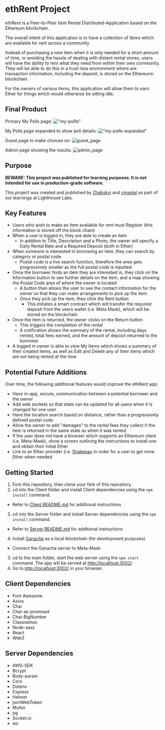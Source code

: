 # ethRent Project

ethRent is a Peer-to-Peer Item Rental Distributed-Application based on the Ethereum blockchain. 

The overall intent of this application is to have a collection of items which are available for rent across a community. 

Instead of purchasing a new item when it is only needed for a short amount of time, or avoiding the hassle of dealing with distant rental stores, users will have the ability to rent what they need from within their own community. They will be able to do this in a trust-less environment where are transaction information, including the deposit, is stored on the Ethereurm blockchain.

For the owners of various items, this application will allow them to earn Ether for things which would otherwise be sitting idle.

## Final Product

Primary My Polls page:
!["my-pollls"](public/static/images/my_polls.png)

My Polls page expanded to show poll details:
!["my-polls-expanded"](public/static/images/my_polls_expand.png)

Guest page to make choices on:
![guest_page](public/static/images/guest_page.png)

Admin page showing the results:
![admin_page](public/static/images/admin_page.png)


## Purpose

**_BEWARE:_ This project was published for learning purposes. It is _not_ intended for use in production-grade software.**

This project was created and published by [Zhabskyi](https://github.com/Zhabskyi) and [cmastel](https://github.com/cmastel) as part of our learnings at Lighthouse Labs. 

## Key Features

* Users who wish to make an item available for rent must Register (this information is stored off the block chain)
* When a user is logged in, they are able to create an item
  * In addition to Title, Description and a Photo, the owner will specify a Daily Rental Rate and a Required Deposit (both in Ether)
* When someone is interested in borrowing an item, they can search by category or postal code
  * Postal code is a live search function, therefore the area gets progressively smaller as the full postal code is inputted
* Once the borrower finds an item they are interested in, they click on the Information button to see further details on the item, and a map showing the Postal Code area of where the owner is located
  * A button then allows the user to see the contact information for the owner so that they can make arrangements to pick up the item
  * Once they pick up the item, they click the Rent button
    * This initiates a smart contract which will transfer the required deposit from the users wallet (i.e. Meta Mask), which will be stored on the blockchain
* Once the item is returned, the owner clicks on the Return button
  * This triggers the completion of the rental
  * A notification shows the summary of the rental, including days rented, total fees earned, and the amount of deposit returned to the borrower
* A logged in owner is able to view My Items which shows a summary of their created items, as well as Edit and Delete any of their items which are not being rented at the time


## Potential Future Additions

Over time, the following additional features would improve the ethRent app:
* Have in-app, secure, communication between a potential borrower and the owner
* Add web sockets so that state can be updated for all users when it is changed for one user
* Have the location search based on distance, rather than a progressively defined postal code
* Allow the owner to add "damages" to the rental fees they collect if the item is returned in the same state as when it was rented
* If the user does not have a browser which supports an Ethereum client (i.e. Meta-Mask), show a screen outlining the instructions to install one and obtain their initial Ether
* Link to an Ether provider (i.e. [Shakepay](https://shakepay.co) in order for a user to get more Ether when needed


## Getting Started

1. Fork this repository, then clone your fork of this repository.
2. cd into the Client folder and install Client dependencies using the `npm install` command.
  * Refer to [Client README.md](/client/README.md) for additional instructions
3. cd into the Server folder and install Server dependencies using the `npm install` command.
  * Refer to [Server README.md](/server/README.md) for additional instructions
4. Install [Ganache](https://www.trufflesuite.com/ganache) as a local blockchain (for development purposes)
  * Connect the Ganache server to Meta-Mask
3. cd to the main folder, start the web server using the `npm start` command. The app will be served at <http://localhost:3002/>.
4. Go to <http://localhost:3002/> in your browser.

## Client Dependencies

- Font Awesome
- Axios
- Chai
- Chai-as-promised
- Chai-BigNumber
- Classnames
- Node-sass
- React
- Web3

## Server Dependencies

- AWS-SDK
- Bcrypt
- Body-parser
- Cors
- Dotenv
- Express
- Helmet
- jsonWebToken
- Multer
- pg
- Socket.io
- ws

